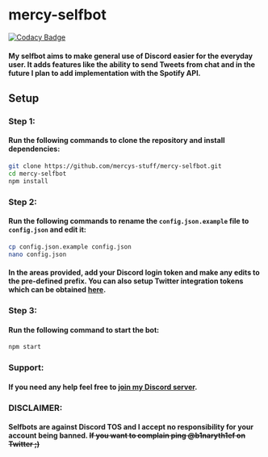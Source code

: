 # mercy-selfbot
[![Codacy Badge](https://api.codacy.com/project/badge/Grade/3fd24c02b7e64ebea56fbe8fca60e175)](https://www.codacy.com/app/MercyDoesCode/mercy-selfbot?utm_source=github.com&amp;utm_medium=referral&amp;utm_content=MercyDoesCode/mercy-selfbot&amp;utm_campaign=Badge_Grade)
#### My selfbot aims to make general use of Discord easier for the everyday user. It adds features like the ability to send Tweets from chat and in the future I plan to add implementation with the Spotify API.
## Setup
### Step 1:
#### Run the following commands to clone the repository and install dependencies:
```bash
git clone https://github.com/mercys-stuff/mercy-selfbot.git
cd mercy-selfbot
npm install
```
### Step 2:
#### Run the following commands to rename the `config.json.example` file to `config.json` and edit it:
```bash
cp config.json.example config.json
nano config.json
```
#### In the areas provided, add your Discord login token and make any edits to the pre-defined prefix. You can also setup Twitter integration tokens which can be obtained [here](https://apps.twitter.com/ "Twitter Apps").
### Step 3:
#### Run the following command to start the bot:
```bash
npm start
```

### Support:
#### If you need any help feel free to [join my Discord server](https://discord.gg/FPDwypZ "Join my Discord Server").

### DISCLAIMER:
#### Selfbots are against Discord TOS and I accept no responsibility for your account being banned. ~~If you want to complain ping @b1naryth1ef on Twitter ;)~~
